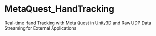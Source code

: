 # MetaQuest_HandTracking
Real-time Hand Tracking with Meta Quest in Unity3D and Raw UDP Data Streaming for External Applications
